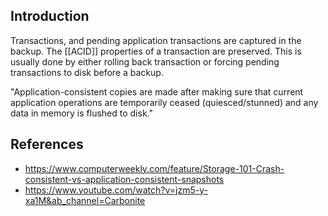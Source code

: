 ## Introduction

Transactions, and pending application transactions are captured in the backup. The [[ACID]] properties of a transaction are preserved. This is usually done by either rolling back transaction or forcing pending transactions to disk before a backup.

"Application-consistent copies are made after making sure that current application operations are temporarily ceased (quiesced/stunned) and any data in memory is flushed to disk."

## References
- https://www.computerweekly.com/feature/Storage-101-Crash-consistent-vs-application-consistent-snapshots
- https://www.youtube.com/watch?v=jzm5-y-xa1M&ab_channel=Carbonite
